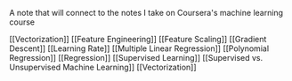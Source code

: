 A note that will connect to the notes I take on Coursera's machine learning course

[[Vectorization]]
[[Feature Engineering]]
[[Feature Scaling]]
[[Gradient Descent]]
[[Learning Rate]]
[[Multiple Linear Regression]]
[[Polynomial Regression]]
[[Regression]]
[[Supervised Learning]]
[[Supervised vs. Unsupervised Machine Learning]]
[[Vectorization]]

